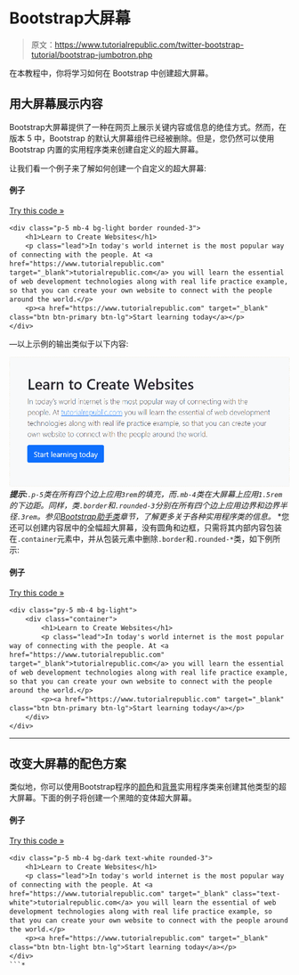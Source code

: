 # Bootstrap大屏幕

> 原文：<https://www.tutorialrepublic.com/twitter-bootstrap-tutorial/bootstrap-jumbotron.php>

在本教程中，你将学习如何在 Bootstrap 中创建超大屏幕。

## 用大屏幕展示内容

Bootstrap大屏幕提供了一种在网页上展示关键内容或信息的绝佳方式。然而，在版本 5 中，Bootstrap 的默认大屏幕组件已经被删除。但是，您仍然可以使用 Bootstrap 内置的实用程序类来创建自定义的超大屏幕。

让我们看一个例子来了解如何创建一个自定义的超大屏幕:

#### 例子

[Try this code »](../codelab.php?topic=bootstrap&file=jumbotron "Try this code using online Editor")

```
<div class="p-5 mb-4 bg-light border rounded-3">
    <h1>Learn to Create Websites</h1>
    <p class="lead">In today's world internet is the most popular way of connecting with the people. At <a href="https://www.tutorialrepublic.com" target="_blank">tutorialrepublic.com</a> you will learn the essential of web development technologies along with real life practice example, so that you can create your own website to connect with the people around the world.</p>
    <p><a href="https://www.tutorialrepublic.com" target="_blank" class="btn btn-primary btn-lg">Start learning today</a></p>
</div>
```

—以上示例的输出类似于以下内容:

[![Bootstrap Jumbotron](img/63c8e14f7ec3f1ed9d1ff6676a2fde21.png)](../codelab.php?topic=bootstrap&file=jumbotron)  ***提示:**`.p-5`类在所有四个边上应用`3rem`的填充，而`.mb-4`类在大屏幕上应用`1.5rem`的下边距。同样，类`.border`和`.rounded-3`分别在所有四个边上应用边界和边界半径`.3rem`。参见[Bootstrap助手类](bootstrap-helper-classes.php)章节，了解更多关于各种实用程序类的信息。*  *您还可以创建内容居中的全幅超大屏幕，没有圆角和边框，只需将其内部内容包装在`.container`元素中，并从包装元素中删除`.border`和`.rounded-*`类，如下例所示:

#### 例子

[Try this code »](../codelab.php?topic=bootstrap&file=jumbotron-full-width "Try this code using online Editor")

```
<div class="py-5 mb-4 bg-light">
    <div class="container">
        <h1>Learn to Create Websites</h1>
        <p class="lead">In today's world internet is the most popular way of connecting with the people. At <a href="https://www.tutorialrepublic.com" target="_blank">tutorialrepublic.com</a> you will learn the essential of web development technologies along with real life practice example, so that you can create your own website to connect with the people around the world.</p>
        <p><a href="https://www.tutorialrepublic.com" target="_blank" class="btn btn-primary btn-lg">Start learning today</a></p>
    </div>
</div>
```

* * *

## 改变大屏幕的配色方案

类似地，你可以使用Bootstrap程序的[颜色](bootstrap-helper-classes.php#color-classes)和[背景](bootstrap-helper-classes.php#background-color-classes)实用程序类来创建其他类型的超大屏幕。下面的例子将创建一个黑暗的变体超大屏幕。

#### 例子

[Try this code »](../codelab.php?topic=bootstrap&file=jumbotron-dark-variant "Try this code using online Editor")

```
<div class="p-5 mb-4 bg-dark text-white rounded-3">
    <h1>Learn to Create Websites</h1>
    <p class="lead">In today's world internet is the most popular way of connecting with the people. At <a href="https://www.tutorialrepublic.com" target="_blank" class="text-white">tutorialrepublic.com</a> you will learn the essential of web development technologies along with real life practice example, so that you can create your own website to connect with the people around the world.</p>
    <p><a href="https://www.tutorialrepublic.com" target="_blank" class="btn btn-light btn-lg">Start learning today</a></p>
</div>
```*